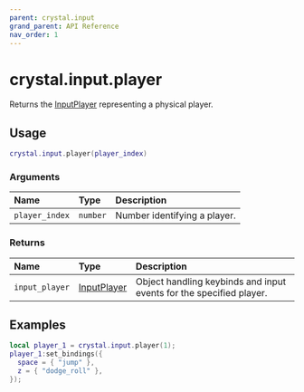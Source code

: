```yaml
---
parent: crystal.input
grand_parent: API Reference
nav_order: 1
---
```


# crystal.input.player

Returns the [InputPlayer](input_player) representing a physical player.

## Usage

```lua
crystal.input.player(player_index)
```

### Arguments

| Name           | Type     | Description                  |
| :------------- | :------- | :--------------------------- |
| `player_index` | `number` | Number identifying a player. |

### Returns

| Name           | Type                        | Description                                                         |
| :------------- | :-------------------------- | :------------------------------------------------------------------ |
| `input_player` | [InputPlayer](input_player) | Object handling keybinds and input events for the specified player. |

## Examples

```lua
local player_1 = crystal.input.player(1);
player_1:set_bindings({
  space = { "jump" },
  z = { "dodge_roll" },
});
```
